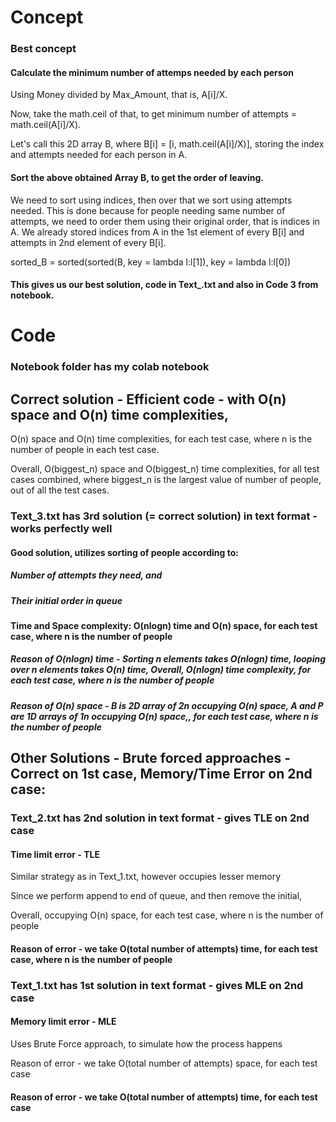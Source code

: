 # Concept

### Best concept
#### Calculate the minimum number of attemps needed by each person 
Using Money divided by Max_Amount, that is, A[i]/X.

Now, take the math.ceil of that, to get minimum number of attempts = math.ceil(A[i]/X).

Let's call this 2D array B, where B[i] = [i, math.ceil(A[i]/X)], storing the index and attempts needed for each person in A.

#### Sort the above obtained Array B, to get the order of leaving.

We need to sort using indices, then over that we sort using attempts needed. This is done because for people needing same number of attempts, we need to order them using their original order, that is indices in A. We already stored indices from A in the 1st element of every B[i] and attempts in 2nd element of every B[i].

sorted_B = sorted(sorted(B, key = lambda l:l[1]), key = lambda l:l[0])

#### This gives us our best solution, code in Text_.txt and also in Code 3 from notebook.

# Code

### Notebook folder has my colab notebook

## Correct solution - Efficient code - with O(n) space and O(n) time complexities, 

O(n) space and O(n) time complexities, for each test case, where n is the number of people in each test case.

Overall, O(biggest_n) space and O(biggest_n) time complexities, for all test cases combined, where biggest_n is the largest value of number of people, out of all the test cases.

### Text_3.txt has 3rd solution (= correct solution) in text format - works perfectly well
#### Good solution, utilizes sorting of people according to:
##### Number of attempts they need, and
##### Their initial order in queue
#### Time and Space complexity: O(nlogn) time and O(n) space, for each test case, where n is the number of people
##### Reason of O(nlogn) time - Sorting n elements takes O(nlogn) time, looping over n elements takes O(n) time, Overall, O(nlogn) time complexity, for each test case, where n is the number of people
##### Reason of O(n) space - B is 2D array of 2*n occupying O(n) space, A and P are 1D arrays of 1*n occupying O(n) space,, for each test case, where n is the number of people

## Other Solutions - Brute forced approaches - Correct on 1st case, Memory/Time Error on 2nd case:

### Text_2.txt has 2nd solution in text format - gives TLE on 2nd case
#### Time limit error - TLE
 Similar strategy as in Text_1.txt, however occupies lesser memory
 
 Since we perform append to end of queue, and then remove the initial,
 
 Overall, occupying O(n) space, for each test case, where n is the number of people
#### Reason of error - we take O(total number of attempts) time, for each test case, where n is the number of people

### Text_1.txt has 1st solution in text format - gives MLE on 2nd case
#### Memory limit error - MLE

Uses Brute Force approach, to simulate how the process happens

Reason of error - we take O(total number of attempts) space, for each test case

#### Reason of error - we take O(total number of attempts) time, for each test case
